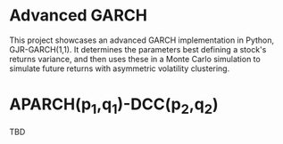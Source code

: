 # Advanced GARCH

This project showcases an advanced GARCH implementation in Python, GJR-GARCH(1,1). It determines the parameters best defining a stock's returns variance, and then uses these in a Monte Carlo simulation to simulate future returns with asymmetric volatility clustering.

# APARCH(p<sub>1</sub>,q<sub>1</sub>)-DCC(p<sub>2</sub>,q<sub>2</sub>)

TBD
